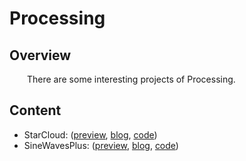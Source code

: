 # Processing
## Overview
&emsp;&emsp;There are some interesting projects of Processing.
&emsp;&emsp;
## Content
- StarCloud: 
	([preview](https://www.openprocessing.org/sketch/695578),
	 [blog](https://blog.csdn.net/weixin_38937890/article/details/89066456),
	[code](https://github.com/pearmini/processing/tree/master/StarCloud))
- SineWavesPlus: 
	([preview](https://www.openprocessing.org/sketch/711256),
	 [blog](https://minipear.blog.csdn.net/article/details/90119004),
	[code](https://github.com/pearmini/processing/tree/master/SineWaves/SineWavesPlus))